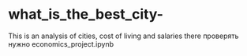 # what_is_the_best_city-
This is an analysis of cities, cost of living and salaries there
проверять нужно economics_project.ipynb
